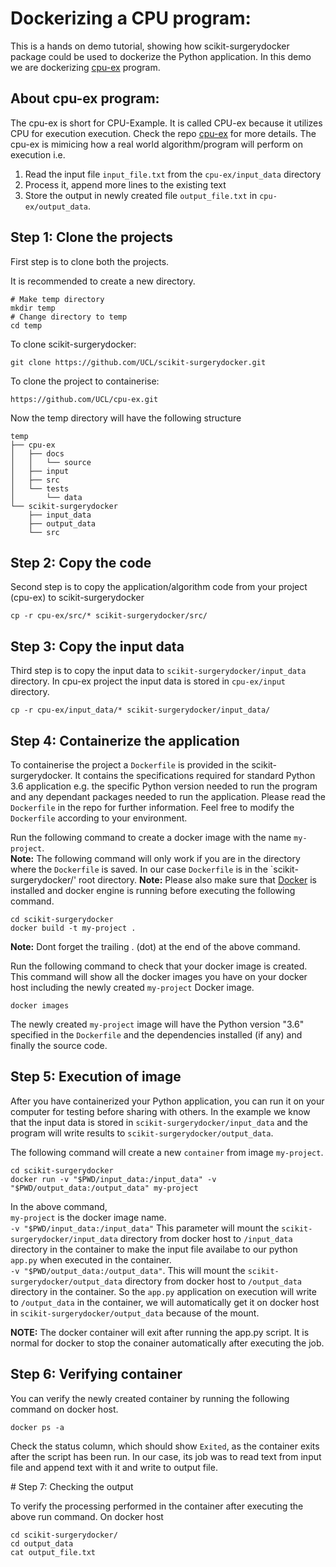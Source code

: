 # Dockerizing a CPU program:
This is a hands on demo tutorial, showing how scikit-surgerydocker package could be used to dockerize the Python application.
In this demo we are dockerizing [cpu-ex](https://github.com/UCL/cpu-ex) program. 

## About cpu-ex program:
The cpu-ex is short for CPU-Example. It is called CPU-ex because it utilizes CPU for execution execution. Check the repo [cpu-ex](https://github.com/UCL/cpu-ex) for more details. The cpu-ex is mimicing how a real world algorithm/program will perform on execution i.e. 

1. Read the input file `input_file.txt` from the `cpu-ex/input_data` directory
1. Process it, append more lines to the existing text
1. Store the output in newly created file `output_file.txt` in `cpu-ex/output_data`.

## Step 1: Clone the projects
First step is to clone both the projects.

It is recommended to create a new directory.
```
# Make temp directory
mkdir temp
# Change directory to temp
cd temp
```
To clone scikit-surgerydocker:
```
git clone https://github.com/UCL/scikit-surgerydocker.git
```
To clone the project to containerise:
```
https://github.com/UCL/cpu-ex.git
```
Now the temp directory will have the following structure
```
temp
├── cpu-ex
│   ├── docs
│   │   └── source
│   ├── input
│   ├── src
│   └── tests
│       └── data
└── scikit-surgerydocker
    ├── input_data
    ├── output_data
    └── src
```

## Step 2: Copy the code
Second step is to copy the application/algorithm code from your project (cpu-ex) to scikit-surgerydocker
```
cp -r cpu-ex/src/* scikit-surgerydocker/src/
```

## Step 3: Copy the input data
Third step is to copy the input data to `scikit-surgerydocker/input_data` directory. In cpu-ex project the input data is stored in `cpu-ex/input` directory. 
```
cp -r cpu-ex/input_data/* scikit-surgerydocker/input_data/
```

## Step 4: Containerize the application

To containerise the project a `Dockerfile` is provided in the scikit-surgerydocker. It contains the specifications required for standard Python 3.6 application e.g. the specific Python version needed to run the program and any dependant packages needed to run the application. Please read the `Dockerfile` in the repo for further information. Feel free to modify the `Dockerfile` according to your environment.

Run the following command to create a docker image with the name `my-project`.  
**Note:** The following command will only work if you are in the directory where the `Dockerfile` is saved. In our case `Dockerfile` is in the `scikit-surgerydocker/' root directory.
**Note:** Please also make sure that [Docker](https://docs.docker.com/engine/) is installed and docker engine is running before executing the following command.

```
cd scikit-surgerydocker
docker build -t my-project .
```

**Note:** Dont forget the trailing . (dot) at the end of the above command.

Run the following command to check that your docker image is created.
This command will show all the docker images you have on your docker host including the newly created `my-project` Docker image.

```
docker images
```

The newly created `my-project` image will have the Python version "3.6" specified in the `Dockerfile` and the dependencies installed (if any) and finally the source code.

## Step 5: Execution of image

After you have containerized your Python application, you can run it on your computer for testing before sharing with others.
In the example we know that the input data is stored in `scikit-surgerydocker/input_data` and the program will write results to `scikit-surgerydocker/output_data`. 

The following command will create a new `container` from image `my-project`.

```
cd scikit-surgerydocker
docker run -v "$PWD/input_data:/input_data" -v "$PWD/output_data:/output_data" my-project
```

In the above command,  
`my-project` is the docker image name.  
`-v "$PWD/input_data:/input_data"` This parameter will mount the `scikit-surgerydocker/input_data` directory from docker host to `/input_data` directory in the container to make the input file availabe to our python `app.py` when executed in the container.  
`-v "$PWD/output_data:/output_data"`. This will mount the `scikit-surgerydocker/output_data` directory from docker host to `/output_data` directory in the container. So the `app.py` application on execution will write to `/output_data` in the container, we will automatically get it on docker host in `scikit-surgerydocker/output_data` because of the mount.

**NOTE:** The docker container will exit after running the app.py script. It is normal for docker to stop the conainer automatically after executing the job.

## Step 6: Verifying container

You can verify the newly created container by running the following command on docker host.

```
docker ps -a
```

Check the status column, which should show `Exited`, as the container exits after the script has been run. In our case, its job was to read text from input file and append text with it and write to output file.


# Step 7: Checking the output

To verify the processing performed in the container after executing the above run command. On docker host

```
cd scikit-surgerydocker/
cd output_data
cat output_file.txt
```

